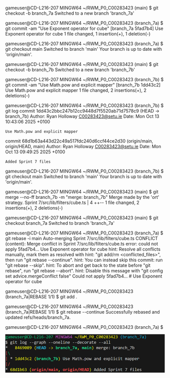 gameuser@CD-L216-207 MINGW64 ~/RWM_P0_C00283423 (main)
$ git checkout -b branch_7a
Switched to a new branch 'branch_7a'

gameuser@CD-L216-207 MINGW64 ~/RWM_P0_C00283423 (branch_7a)
$ git commit -am "Use Exponent operator for cube"
[branch_7a 5fad7b4] Use Exponent operator for cube
1 file changed, 1 insertion(+), 1 deletion(-)

gameuser@CD-L216-207 MINGW64 ~/RWM_P0_C00283423 (branch_7a)
$ git checkout main
Switched to branch 'main'
Your branch is up to date with 'origin/main'.

gameuser@CD-L216-207 MINGW64 ~/RWM_P0_C00283423 (main)
$ git checkout -b branch_7b
Switched to a new branch 'branch_7b'

gameuser@CD-L216-207 MINGW64 ~/RWM_P0_C00283423 (branch_7b)
$ git commit -am "Use Math.pow and explicit mapper"
[branch_7b 1dd43c2] Use Math.pow and explicit mapper
1 file changed, 2 insertions(+), 2 deletions(-)

gameuser@CD-L216-207 MINGW64 ~/RWM_P0_C00283423 (branch_7b)
$ git log
commit 1dd43c2bbc247b12cc9448d7f5520ab71d7578c9 (HEAD -> branch_7b)
Author: Ryan Holloway <C00283423@setu.ie>
Date: Mon Oct 13 10:43:06 2025 +0100

    Use Math.pow and explicit mapper

commit 68d1b63a443d22c49a517fdc240d6ccf44ce2d30 (origin/main, origin/HEAD, main)
Author: Ryan Holloway <C00283423@setu.ie>
Date: Mon Oct 13 09:49:25 2025 +0100

    Added Sprint 7 files

gameuser@CD-L216-207 MINGW64 ~/RWM_P0_C00283423 (branch_7b)
$ git checkout main
Switched to branch 'main'
Your branch is up to date with 'origin/main'.

gameuser@CD-L216-207 MINGW64 ~/RWM_P0_C00283423 (main)
$ git merge --no-ff branch_7b -m "merge: branch_7b"
Merge made by the 'ort' strategy.
Sprint 7/src/lib/filters/cube.ts | 4 ++--
1 file changed, 2 insertions(+), 2 deletions(-)

gameuser@CD-L216-207 MINGW64 ~/RWM_P0_C00283423 (main)
$ git checkout branch_7a
Switched to branch 'branch_7a'

gameuser@CD-L216-207 MINGW64 ~/RWM_P0_C00283423 (branch_7a)
$ git rebase -i main
Auto-merging Sprint 7/src/lib/filters/cube.ts
CONFLICT (content): Merge conflict in Sprint 7/src/lib/filters/cube.ts
error: could not apply 5fad7b4... Use Exponent operator for cube
hint: Resolve all conflicts manually, mark them as resolved with
hint: "git add/rm <conflicted_files>", then run "git rebase --continue".
hint: You can instead skip this commit: run "git rebase --skip".
hint: To abort and get back to the state before "git rebase", run "git rebase --abort".
hint: Disable this message with "git config set advice.mergeConflict false"
Could not apply 5fad7b4... # Use Exponent operator for cube

gameuser@CD-L216-207 MINGW64 ~/RWM_P0_C00283423 (branch_7a|REBASE 1/1)
$ git add .

gameuser@CD-L216-207 MINGW64 ~/RWM_P0_C00283423 (branch_7a|REBASE 1/1)
$ git rebase --continue
Successfully rebased and updated refs/heads/branch_7a.

gameuser@CD-L216-207 MINGW64 ~/RWM_P0_C00283423 (branch_7a)
$

![Deliverable](image.png)
